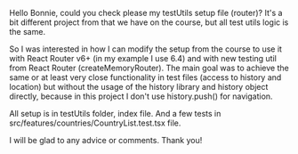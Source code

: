 Hello Bonnie, could you check please my testUtils setup file (router)? It's a bit different project from that we have on the course, but all test utils logic is the same. 

So I was interested in how I can modify the setup from the course to use it with React Router v6+ (in my example I use 6.4) and with new testing util from React Router (createMemoryRouter). The main goal was to achieve the same or at least very close functionality in test files (access to history and location) but without the usage of the history library and history object directly, because in this project I don't use history.push() for navigation.

All setup is in testUtils folder, index file. And a few tests in src/features/countries/CountryList.test.tsx file.

I will be glad to any advice or comments. Thank you!
